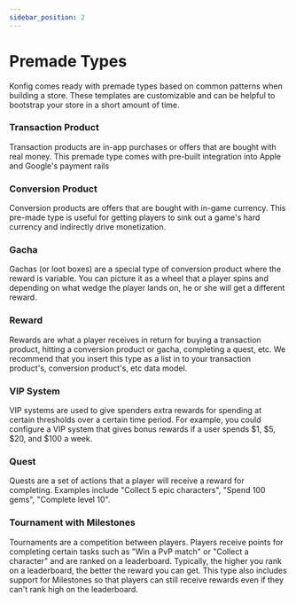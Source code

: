 ```yaml
---
sidebar_position: 2
---
```


# Premade Types

Konfig comes ready with premade types based on common patterns when building a
store. These templates are customizable and can be helpful to bootstrap your
store in a short amount of time.

### Transaction Product

Transaction products are in-app purchases or offers that are bought with real
money. This premade type comes with pre-built integration into Apple and
Google's payment rails

### Conversion Product

Conversion products are offers that are bought with in-game currency. This
pre-made type is useful for getting players to sink out a game's hard currency
and indirectly drive monetization.

### Gacha

Gachas (or loot boxes) are a special type of conversion product where the reward
is variable. You can picture it as a wheel that a player spins and depending on
what wedge the player lands on, he or she will get a different reward.

### Reward

Rewards are what a player receives in return for buying a transaction product,
hitting a conversion product or gacha, completing a quest, etc. We recommend
that you insert this type as a list in to your transaction product's, conversion
product's, etc data model.

### VIP System

VIP systems are used to give spenders extra rewards for spending at certain thresholds over a certain time period. For example, you could configure a VIP system that gives bonus rewards if a user spends $1, $5, $20, and $100 a week.

### Quest

Quests are a set of actions that a player will receive a reward for completing. Examples include "Collect 5 epic characters", "Spend 100 gems", "Complete level 10".

### Tournament with Milestones

Tournaments are a competition between players. Players receive points for
completing certain tasks such as "Win a PvP match" or "Collect a character" and
are ranked on a leaderboard. Typically, the higher you rank on a leaderboard,
the better the reward you can get. This type also includes support for
Milestones so that players can still receive rewards even if they can't rank
high on the leaderboard.
